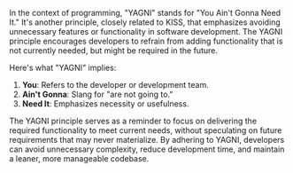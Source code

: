 In the context of programming, "YAGNI" stands for "You Ain't Gonna Need It." It's another principle, closely related to KISS, that emphasizes avoiding unnecessary features or functionality in software development. The YAGNI principle encourages developers to refrain from adding functionality that is not currently needed, but might be required in the future.

Here's what "YAGNI" implies:
1. **You**: Refers to the developer or development team.
2. **Ain't Gonna**: Slang for "are not going to."
3. **Need It**: Emphasizes necessity or usefulness.

The YAGNI principle serves as a reminder to focus on delivering the required functionality to meet current needs, without speculating on future requirements that may never materialize. By adhering to YAGNI, developers can avoid unnecessary complexity, reduce development time, and maintain a leaner, more manageable codebase.
